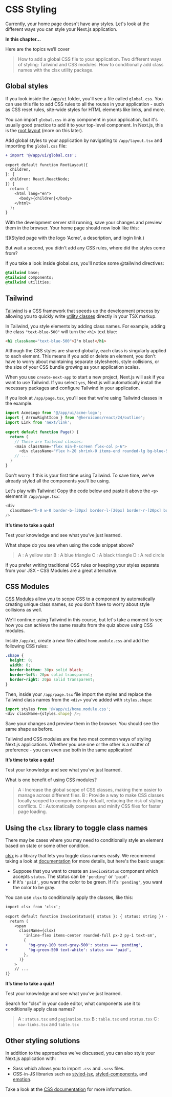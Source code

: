 # CSS Styling

Currently, your home page doesn't have any styles. Let's look at the different ways you can style your Next.js application.

**In this chapter...**

Here are the topics we’ll cover

> How to add a global CSS file to your application.
> Two different ways of styling: Tailwind and CSS modules.
> How to conditionally add class names with the clsx utility package.

## Global styles

If you look inside the `/app/ui` folder, you'll see a file called `global.css`. You can use this file to add CSS rules to all the routes in your application - such as CSS reset rules, site-wide styles for HTML elements like links, and more.

You can import `global.css` in any component in your application, but it's usually good practice to add it to your top-level component. In Next.js, this is the [root layout](https://nextjs.org/docs/app/building-your-application/routing/pages-and-layouts#root-layout-required) (more on this later).

Add global styles to your application by navigating to `/app/layout.tsx` and importing the `global.css` file:

```diff /app/layout.tsx
+ import '@/app/ui/global.css';
 
export default function RootLayout({
  children,
}: {
  children: React.ReactNode;
}) {
  return (
    <html lang="en">
      <body>{children}</body>
    </html>
  );
}
```

With the development server still running, save your changes and preview them in the browser. Your home page should now look like this:

![](Styled page with the logo 'Acme', a description, and login link.)

But wait a second, you didn't add any CSS rules, where did the styles come from?

If you take a look inside global.css, you'll notice some @tailwind directives:

```css /app/ui/global.css
@tailwind base;
@tailwind components;
@tailwind utilities;
```

## Tailwind

[Tailwind](https://tailwindcss.com/) is a CSS framework that speeds up the development process by allowing you to quickly write [utility classes](https://tailwindcss.com/docs/utility-first) directly in your TSX markup.

In Tailwind, you style elements by adding class names. For example, adding the class `"text-blue-500"` will turn the `<h1>` text blue:

```html
<h1 className="text-blue-500">I'm blue!</h1>
```

Although the CSS styles are shared globally, each class is singularly applied to each element. This means if you add or delete an element, you don't have to worry about maintaining separate stylesheets, style collisions, or the size of your CSS bundle growing as your application scales.

When you use `create-next-app` to start a new project, Next.js will ask if you want to use Tailwind. If you select `yes`, Next.js will automatically install the necessary packages and configure Tailwind in your application.

If you look at `/app/page.tsx`, you'll see that we're using Tailwind classes in the example.

```ts /app/page.tsx
import AcmeLogo from '@/app/ui/acme-logo';
import { ArrowRightIcon } from '@heroicons/react/24/outline';
import Link from 'next/link';
 
export default function Page() {
  return (
    // These are Tailwind classes:
    <main className="flex min-h-screen flex-col p-6">
      <div className="flex h-20 shrink-0 items-end rounded-lg bg-blue-500 p-4 md:h-52">
    // ...
  )
}
```

Don't worry if this is your first time using Tailwind. To save time, we've already styled all the components you'll be using.

Let's play with Tailwind! Copy the code below and paste it above the `<p>` element in `/app/page.tsx`:

```ts /app/page.tsx
<div
  className="h-0 w-0 border-b-[30px] border-l-[20px] border-r-[20px] border-b-black border-l-transparent border-r-transparent"
/>
```

**It’s time to take a quiz!**

Test your knowledge and see what you’ve just learned.

What shape do you see when using the code snippet above?

> A : A yellow star
> B : A blue triangle
> C : A black triangle
> D : A red circle

If you prefer writing traditional CSS rules or keeping your styles separate from your JSX - CSS Modules are a great alternative.

## CSS Modules

[CSS Modules](https://nextjs.org/docs/basic-features/built-in-css-support) allow you to scope CSS to a component by automatically creating unique class names, so you don't have to worry about style collisions as well.

We'll continue using Tailwind in this course, but let's take a moment to see how you can achieve the same results from the quiz above using CSS modules.

Inside `/app/ui`, create a new file called `home.module.css` and add the following CSS rules:

```css /app/ui/home.module.css
.shape {
  height: 0;
  width: 0;
  border-bottom: 30px solid black;
  border-left: 20px solid transparent;
  border-right: 20px solid transparent;
}
```

Then, inside your `/app/page.tsx` file import the styles and replace the Tailwind class names from the `<div>` you've added with `styles.shape`:

```ts /app/page.tsx
import styles from '@/app/ui/home.module.css';
<div className={styles.shape} />;
```

Save your changes and preview them in the browser. You should see the same shape as before.

Tailwind and CSS modules are the two most common ways of styling Next.js applications. Whether you use one or the other is a matter of preference - you can even use both in the same application!

**It’s time to take a quiz!**

Test your knowledge and see what you’ve just learned.

What is one benefit of using CSS modules?

> A : Increase the global scope of CSS classes, making them easier to manage across different files.
> B : Provide a way to make CSS classes locally scoped to components by default, reducing the risk of styling conflicts.
> C : Automatically compress and minify CSS files for faster page loading.

## Using the `clsx` library to toggle class names
There may be cases where you may need to conditionally style an element based on state or some other condition.

[clsx](https://www.npmjs.com/package/clsx) is a library that lets you toggle class names easily. We recommend taking a look at [documentation](https://github.com/lukeed/clsx) for more details, but here's the basic usage:

* Suppose that you want to create an `InvoiceStatus` component which accepts `status`. The status can be `'pending'` or `'paid'`.
* If it's `'paid'`, you want the color to be green. If it's `'pending'`, you want the color to be gray.

You can use `clsx` to conditionally apply the classes, like this:

```diff /app/ui/invoices/status.tsx
import clsx from 'clsx';
 
export default function InvoiceStatus({ status }: { status: string }) {
  return (
    <span
      className={clsx(
        'inline-flex items-center rounded-full px-2 py-1 text-sm',
        {
+         'bg-gray-100 text-gray-500': status === 'pending',
+         'bg-green-500 text-white': status === 'paid',
        },
      )}
    >
    // ...
)}
```

**It’s time to take a quiz!**

Test your knowledge and see what you’ve just learned.

Search for "clsx" in your code editor, what components use it to conditionally apply class names?

> A : `status.tsx` and `pagination.tsx`
> B : `table.tsx` and `status.tsx`
> C : `nav-links.tsx` and `table.tsx`

## Other styling solutions

In addition to the approaches we've discussed, you can also style your Next.js application with:

* Sass which allows you to import `.css` and `.scss` files.
* CSS-in-JS libraries such as [styled-jsx](), [styled-components](), and [emotion]().

Take a look at the [CSS documentation]() for more information.